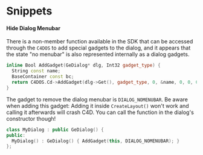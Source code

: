 # Snippets

#### Hide Dialog Menubar

There is a non-member function available in the SDK that can be accessed
through the `C4DOS` to add special gadgets to the dialog, and it appears
that the state "no menubar" is also represented internally as a dialog
gadgets.

```cpp
inline Bool AddGadget(GeDialog* dlg, Int32 gadget_type) {
  String const name;
  BaseContainer const bc;
  return C4DOS.Cd->AddGadget(dlg->Get(), gadget_type, 0, &name, 0, 0, 0, 0, &bc, nullptr);
}
```

The gadget to remove the dialog menubar is `DIALOG_NOMENUBAR`. Be aware
when adding this gadget: Adding it inside `CreateLayout()` won't work
and calling it afterwards will crash C4D. You can call the function
in the dialog's constructor though!

```cpp
class MyDialog : public GeDialog() {
public:
  MyDialog() : GeDialog() { AddGadget(this, DIALOG_NOMENUBAR); }
};
```
